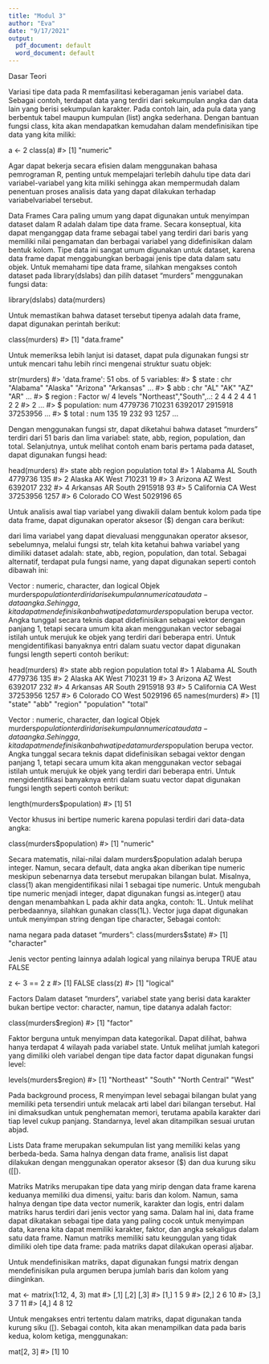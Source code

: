 ```yaml
---
title: "Modul 3"
author: "Eva"
date: "9/17/2021"
output:
  pdf_document: default
  word_document: default
---
```




Dasar Teori

Variasi tipe data pada R memfasilitasi keberagaman jenis variabel data. Sebagai contoh, terdapat
data yang terdiri dari sekumpulan angka dan data lain yang berisi sekumpulan karakter. Pada
contoh lain, ada pula data yang berbentuk tabel maupun kumpulan (list) angka sederhana.
Dengan bantuan fungsi class, kita akan mendapatkan kemudahan dalam mendefinisikan tipe
data yang kita miliki:

a <- 2
class(a)
#> [1] "numeric"

Agar dapat bekerja secara efisien dalam menggunakan bahasa pemrograman R, penting untuk
mempelajari terlebih dahulu tipe data dari variabel-variabel yang kita miliki sehingga akan
mempermudah dalam penentuan proses analisis data yang dapat dilakukan terhadap variabelvariabel tersebut.

Data Frames
Cara paling umum yang dapat digunakan untuk menyimpan dataset dalam R adalah dalam tipe
data frame. Secara konseptual, kita dapat menganggap data frame sebagai tabel yang terdiri dari
baris yang memiliki nilai pengamatan dan berbagai variabel yang didefinisikan dalam bentuk
kolom. Tipe data ini sangat umum digunakan untuk dataset, karena data frame dapat
menggabungkan berbagai jenis tipe data dalam satu objek. Untuk memahami tipe data frame,
silahkan mengakses contoh dataset pada library(dslabs) dan pilih dataset “murders”
menggunakan fungsi data: 

library(dslabs)
data(murders)

Untuk memastikan bahwa dataset tersebut tipenya adalah data frame, dapat digunakan perintah
berikut: 

class(murders)
#> [1] "data.frame"

Untuk memeriksa lebih lanjut isi dataset, dapat pula digunakan fungsi str untuk mencari tahu
lebih rinci mengenai struktur suatu objek: 

str(murders)
#> 'data.frame': 51 obs. of 5 variables:
#> $ state : chr "Alabama" "Alaska" "Arizona" "Arkansas" ...
#> $ abb : chr "AL" "AK" "AZ" "AR" ...
#> $ region : Factor w/ 4 levels "Northeast","South",..: 2 4 4 2 4 4 1 2 2
#> 2 ...
#> $ population: num 4779736 710231 6392017 2915918 37253956 ...
#> $ total : num 135 19 232 93 1257 ...

Dengan menggunakan fungsi str, dapat diketahui bahwa dataset “murders” terdiri dari 51 baris
dan lima variabel: state, abb, region, population, dan total. Selanjutnya, untuk melihat contoh
enam baris pertama pada dataset, dapat digunakan fungsi head: 

head(murders)
#> state abb region population total
#> 1 Alabama AL South 4779736 135
#> 2 Alaska AK West 710231 19
#> 3 Arizona AZ West 6392017 232
#> 4 Arkansas AR South 2915918 93
#> 5 California CA West 37253956 1257
#> 6 Colorado CO West 5029196 65

Untuk analisis awal tiap variabel yang diwakili dalam bentuk kolom pada tipe data frame, dapat
digunakan operator aksesor ($) dengan cara berikut:

dari lima variabel yang dapat dievaluasi menggunakan operator
aksesor, sebelumnya, melalui fungsi str, telah kita ketahui bahwa variabel yang dimiliki dataset
adalah: state, abb, region, population, dan total. Sebagai alternatif, terdapat pula fungsi name,
yang dapat digunakan seperti contoh dibawah ini:

Vector : numeric, character, dan logical
Objek murders$population terdiri dari sekumpulan numeric atau data-data angka. Sehingga,
kita dapat mendefinisikan bahwa tipe data murders$population berupa vector. Angka tunggal
secara teknis dapat didefinisikan sebagai vektor dengan panjang 1, tetapi secara umum kita akan
menggunakan vector sebagai istilah untuk merujuk ke objek yang terdiri dari beberapa entri.
Untuk mengidentifikasi banyaknya entri dalam suatu vector dapat digunakan fungsi length
seperti contoh berikut:

head(murders)
#> state abb region population total
#> 1 Alabama AL South 4779736 135
#> 2 Alaska AK West 710231 19
#> 3 Arizona AZ West 6392017 232
#> 4 Arkansas AR South 2915918 93
#> 5 California CA West 37253956 1257
#> 6 Colorado CO West 5029196 65
names(murders)
#> [1] "state" "abb" "region" "population" "total"

Vector : numeric, character, dan logical
Objek murders$population terdiri dari sekumpulan numeric atau data-data angka. Sehingga,
kita dapat mendefinisikan bahwa tipe data murders$population berupa vector. Angka tunggal
secara teknis dapat didefinisikan sebagai vektor dengan panjang 1, tetapi secara umum kita akan
menggunakan vector sebagai istilah untuk merujuk ke objek yang terdiri dari beberapa entri.
Untuk mengidentifikasi banyaknya entri dalam suatu vector dapat digunakan fungsi length
seperti contoh berikut: 

length(murders$population)
#> [1] 51

Vector khusus ini bertipe numeric karena populasi terdiri dari data-data angka: 

class(murders$population)
#> [1] "numeric" 

Secara matematis, nilai-nilai dalam murders$population adalah berupa integer. Namun,
secara default, data angka akan diberikan tipe numeric meskipun sebenarnya data tersebut
merupakan bilangan bulat. Misalnya, class(1) akan mengidentifikasi nilai 1 sebagai tipe
numeric. Untuk mengubah tipe numeric menjadi integer, dapat digunakan fungsi as.integer()
atau dengan menambahkan L pada akhir data angka, contoh: 1L. Untuk melihat perbedaannya,
silahkan gunakan class(1L).
Vector juga dapat digunakan untuk menyimpan string dengan tipe character, Sebagai contoh:

nama negara pada dataset “murders”:
class(murders$state)
#> [1] "character" 

Jenis vector penting lainnya adalah logical yang nilainya berupa TRUE atau FALSE

z <- 3 == 2
z
#> [1] FALSE
class(z)
#> [1] "logical"

Factors
Dalam dataset “murders”, variabel state yang berisi data karakter bukan bertipe vector: character,
namun, tipe datanya adalah factor: 

class(murders$region)
#> [1] "factor"

Faktor berguna untuk menyimpan data kategorikal. Dapat dilihat, bahwa hanya terdapat 4 wilayah
pada variabel state. Untuk melihat jumlah kategori yang dimiliki oleh variabel dengan tipe data
factor dapat digunakan fungsi level: 

levels(murders$region)
#> [1] "Northeast" "South" "North Central" "West"

Pada background process, R menyimpan level sebagai bilangan bulat yang memiliki peta
tersendiri untuk melacak arti label dari bilangan tersebut. Hal ini dimaksudkan untuk
penghematan memori, terutama apabila karakter dari tiap level cukup panjang. Standarnya, level
akan ditampilkan sesuai urutan abjad.

Lists
Data frame merupakan sekumpulan list yang memiliki kelas yang berbeda-beda. Sama halnya
dengan data frame, analisis list dapat dilakukan dengan menggunakan operator aksesor ($) dan
dua kurung siku ([[). 

Matriks
Matriks merupakan tipe data yang mirip dengan data frame karena keduanya memiliki dua
dimensi, yaitu: baris dan kolom. Namun, sama halnya dengan tipe data vector numerik, karakter
dan logis, entri dalam matriks harus terdiri dari jenis vector yang sama. Dalam hal ini, data frame
dapat dikatakan sebagai tipe data yang paling cocok untuk menyimpan data, karena kita dapat
memiliki karakter, faktor, dan angka sekaligus dalam satu data frame. Namun matriks memiliki
satu keunggulan yang tidak dimiliki oleh tipe data frame: pada matriks dapat dilakukan operasi
aljabar.

Untuk mendefinisikan matriks, dapat digunakan fungsi matrix dengan mendefinisikan pula
argumen berupa jumlah baris dan kolom yang diinginkan.

mat <- matrix(1:12, 4, 3)
mat
#> [,1] [,2] [,3]
#> [1,] 1 5 9
#> [2,] 2 6 10
#> [3,] 3 7 11
#> [4,] 4 8 12

Untuk mengakses entri tertentu dalam matriks, dapat digunakan tanda kurung siku ([). Sebagai
contoh, kita akan menampilkan data pada baris kedua, kolom ketiga, menggunakan: 

mat[2, 3]
#> [1] 10 

















 

